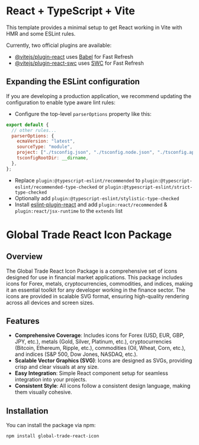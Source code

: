 # React + TypeScript + Vite

This template provides a minimal setup to get React working in Vite with HMR and some ESLint rules.

Currently, two official plugins are available:

- [@vitejs/plugin-react](https://github.com/vitejs/vite-plugin-react/blob/main/packages/plugin-react/README.md) uses [Babel](https://babeljs.io/) for Fast Refresh
- [@vitejs/plugin-react-swc](https://github.com/vitejs/vite-plugin-react-swc) uses [SWC](https://swc.rs/) for Fast Refresh

## Expanding the ESLint configuration

If you are developing a production application, we recommend updating the configuration to enable type aware lint rules:

- Configure the top-level `parserOptions` property like this:

```js
export default {
  // other rules...
  parserOptions: {
    ecmaVersion: "latest",
    sourceType: "module",
    project: ["./tsconfig.json", "./tsconfig.node.json", "./tsconfig.app.json"],
    tsconfigRootDir: __dirname,
  },
};
```

- Replace `plugin:@typescript-eslint/recommended` to `plugin:@typescript-eslint/recommended-type-checked` or `plugin:@typescript-eslint/strict-type-checked`
- Optionally add `plugin:@typescript-eslint/stylistic-type-checked`
- Install [eslint-plugin-react](https://github.com/jsx-eslint/eslint-plugin-react) and add `plugin:react/recommended` & `plugin:react/jsx-runtime` to the `extends` list

# Global Trade React Icon Package

## Overview

The Global Trade React Icon Package is a comprehensive set of icons designed for use in financial market applications. This package includes icons for Forex, metals, cryptocurrencies, commodities, and indices, making it an essential toolkit for any developer working in the finance sector. The icons are provided in scalable SVG format, ensuring high-quality rendering across all devices and screen sizes.

## Features

- **Comprehensive Coverage**: Includes icons for Forex (USD, EUR, GBP, JPY, etc.), metals (Gold, Silver, Platinum, etc.), cryptocurrencies (Bitcoin, Ethereum, Ripple, etc.), commodities (Oil, Wheat, Corn, etc.), and indices (S&P 500, Dow Jones, NASDAQ, etc.).
- **Scalable Vector Graphics (SVG)**: Icons are designed as SVGs, providing crisp and clear visuals at any size.
- **Easy Integration**: Simple React component setup for seamless integration into your projects.
- **Consistent Style**: All icons follow a consistent design language, making them visually cohesive.

## Installation

You can install the package via npm:

```sh
npm install global-trade-react-icon
```
